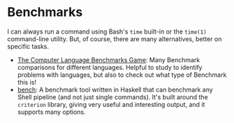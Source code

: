 Benchmarks
==========

I can always run a command using Bash's `time` built-in or the `time(1)`
command-line utility.  But, of course, there are many alternatives, better on
specific tasks.

 - [The Computer Language Benchmarks Game][benchmarksgame]:
   Many Benchmark comparisons for different languages.
   Helpful to study to identify problems with languages, but also to check out
   what type of Benchmark this is!
 - [bench](https://github.com/Gabriel439/bench):
   A benchmark tool written in Haskell that can benchmark any Shell pipeline
   (and not just single commands).  It's built around the `criterion` library,
   giving very useful and interesting output, and it supports many options.


[benchmarksgame]:	https://benchmarksgame-team.pages.debian.net/benchmarksgame/
